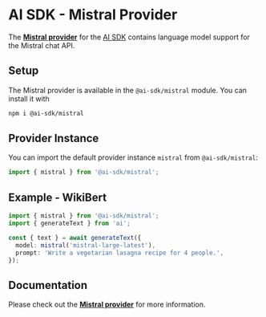 # AI SDK - Mistral Provider

The **[Mistral provider](https://ai-sdk.dev/providers/ai-sdk-providers/mistral)** for the [AI SDK](https://ai-sdk.dev/docs) contains language model support for the Mistral chat API.

## Setup

The Mistral provider is available in the `@ai-sdk/mistral` module. You can install it with

```bash
npm i @ai-sdk/mistral
```

## Provider Instance

You can import the default provider instance `mistral` from `@ai-sdk/mistral`:

```ts
import { mistral } from '@ai-sdk/mistral';
```

## Example - WikiBert

```ts
import { mistral } from '@ai-sdk/mistral';
import { generateText } from 'ai';

const { text } = await generateText({
  model: mistral('mistral-large-latest'),
  prompt: 'Write a vegetarian lasagna recipe for 4 people.',
});
```

## Documentation

Please check out the **[Mistral provider](https://ai-sdk.dev/providers/ai-sdk-providers/mistral)** for more information.
